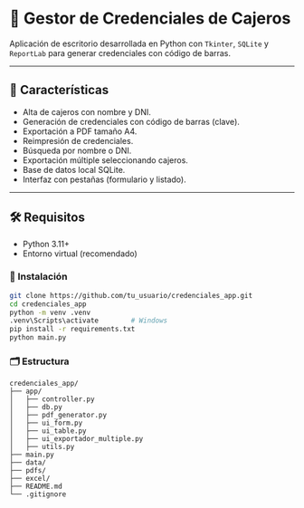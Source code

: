 # 🧾 Gestor de Credenciales de Cajeros

Aplicación de escritorio desarrollada en Python con `Tkinter`, `SQLite` y `ReportLab` para generar credenciales con código de barras.

---

## 🚀 Características

- Alta de cajeros con nombre y DNI.
- Generación de credenciales con código de barras (clave).
- Exportación a PDF tamaño A4.
- Reimpresión de credenciales.
- Búsqueda por nombre o DNI.
- Exportación múltiple seleccionando cajeros.
- Base de datos local SQLite.
- Interfaz con pestañas (formulario y listado).

---

## 🛠 Requisitos

- Python 3.11+
- Entorno virtual (recomendado)

### 🔧 Instalación

```bash
git clone https://github.com/tu_usuario/credenciales_app.git
cd credenciales_app
python -m venv .venv
.venv\Scripts\activate        # Windows
pip install -r requirements.txt
python main.py
```

### 🗂 Estructura

```
credenciales_app/
├── app/
│   ├── controller.py
│   ├── db.py
│   ├── pdf_generator.py
│   ├── ui_form.py
│   ├── ui_table.py
│   ├── ui_exportador_multiple.py
│   ├── utils.py
├── main.py
├── data/
├── pdfs/
├── excel/
├── README.md
└── .gitignore
```
